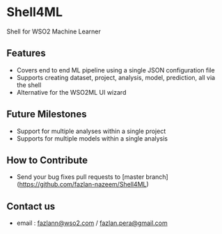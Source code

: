 # Shell4ML
Shell for WSO2 Machine Learner

## Features
* Covers end to end ML pipeline using a single JSON configuration file
* Supports creating dataset, project, analysis, model, prediction, all via the shell
* Alternative for the WSO2ML UI wizard

## Future Milestones
* Support for multiple analyses within a single project
* Supports for multiple models within a single analysis

## How to Contribute
* Send your bug fixes pull requests to [master branch] (https://github.com/fazlan-nazeem/Shell4ML) 

## Contact us

* email : fazlann@wso2.com / fazlan.pera@gmail.com

